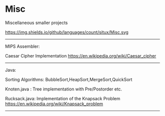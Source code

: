 # Misc
Miscellaneous smaller projects

https://img.shields.io/github/languages/count/situx/Misc.svg

***
MIPS Assembler:

Caesar Cipher Implementation https://en.wikipedia.org/wiki/Caesar_cipher

***

Java:

Sorting Algorithms: BubbleSort,HeapSort,MergeSort,QuickSort

Knoten.java : Tree implementation with Pre/Postorder etc.

Rucksack.java: Implementation of the Knapsack Problem https://en.wikipedia.org/wiki/Knapsack_problem

***
